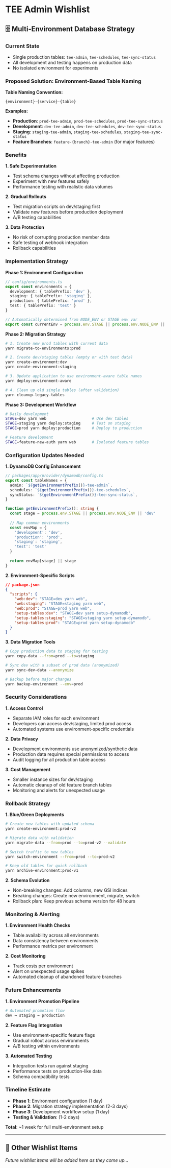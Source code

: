 # TEE Admin Wishlist

## 🗄️ Multi-Environment Database Strategy

### Current State
- Single production tables: `tee-admin`, `tee-schedules`, `tee-sync-status`
- All development and testing happens on production data
- No isolated environment for experiments

### Proposed Solution: Environment-Based Table Naming

**Table Naming Convention:**
```
{environment}-{service}-{table}
```

**Examples:**
- **Production**: `prod-tee-admin`, `prod-tee-schedules`, `prod-tee-sync-status`
- **Development**: `dev-tee-admin`, `dev-tee-schedules`, `dev-tee-sync-status`
- **Staging**: `staging-tee-admin`, `staging-tee-schedules`, `staging-tee-sync-status`
- **Feature Branches**: `feature-{branch}-tee-admin` (for major features)

### Benefits

**1. Safe Experimentation**
- Test schema changes without affecting production
- Experiment with new features safely
- Performance testing with realistic data volumes

**2. Gradual Rollouts**
- Test migration scripts on dev/staging first
- Validate new features before production deployment
- A/B testing capabilities

**3. Data Protection**
- No risk of corrupting production member data
- Safe testing of webhook integration
- Rollback capabilities

### Implementation Strategy

**Phase 1: Environment Configuration**
```typescript
// config/environments.ts
export const environments = {
  development: { tablePrefix: 'dev' },
  staging: { tablePrefix: 'staging' },
  production: { tablePrefix: 'prod' },
  test: { tablePrefix: 'test' }
}

// Automatically determined from NODE_ENV or STAGE env var
export const currentEnv = process.env.STAGE || process.env.NODE_ENV || 'development'
```

**Phase 2: Migration Strategy**
```bash
# 1. Create new prod tables with current data
yarn migrate-to-environments:prod

# 2. Create dev/staging tables (empty or with test data)
yarn create-environment:dev
yarn create-environment:staging

# 3. Update application to use environment-aware table names
yarn deploy:environment-aware

# 4. Clean up old single tables (after validation)
yarn cleanup-legacy-tables
```

**Phase 3: Development Workflow**
```bash
# Daily development
STAGE=dev yarn web                    # Use dev tables
STAGE=staging yarn deploy:staging     # Test on staging
STAGE=prod yarn deploy:production     # Deploy to production

# Feature development
STAGE=feature-new-auth yarn web       # Isolated feature tables
```

### Configuration Updates Needed

**1. DynamoDB Config Enhancement**
```typescript
// packages/app/provider/dynamodb/config.ts
export const tableNames = {
  admin: `${getEnvironmentPrefix()}-tee-admin`,
  schedules: `${getEnvironmentPrefix()}-tee-schedules`, 
  syncStatus: `${getEnvironmentPrefix()}-tee-sync-status`,
}

function getEnvironmentPrefix(): string {
  const stage = process.env.STAGE || process.env.NODE_ENV || 'dev'
  
  // Map common environments
  const envMap = {
    'development': 'dev',
    'production': 'prod',
    'staging': 'staging',
    'test': 'test'
  }
  
  return envMap[stage] || stage
}
```

**2. Environment-Specific Scripts**
```json
// package.json
{
  "scripts": {
    "web:dev": "STAGE=dev yarn web",
    "web:staging": "STAGE=staging yarn web", 
    "web:prod": "STAGE=prod yarn web",
    "setup-tables:dev": "STAGE=dev yarn setup-dynamodb",
    "setup-tables:staging": "STAGE=staging yarn setup-dynamodb",
    "setup-tables:prod": "STAGE=prod yarn setup-dynamodb"
  }
}
```

**3. Data Migration Tools**
```bash
# Copy production data to staging for testing
yarn copy-data --from=prod --to=staging

# Sync dev with a subset of prod data (anonymized)
yarn sync-dev-data --anonymize

# Backup before major changes
yarn backup-environment --env=prod
```

### Security Considerations

**1. Access Control**
- Separate IAM roles for each environment
- Developers can access dev/staging, limited prod access
- Automated systems use environment-specific credentials

**2. Data Privacy**
- Development environments use anonymized/synthetic data
- Production data requires special permissions to access
- Audit logging for all production table access

**3. Cost Management**
- Smaller instance sizes for dev/staging
- Automatic cleanup of old feature branch tables
- Monitoring and alerts for unexpected usage

### Rollback Strategy

**1. Blue/Green Deployments**
```bash
# Create new tables with updated schema
yarn create-environment:prod-v2

# Migrate data with validation
yarn migrate-data --from=prod --to=prod-v2 --validate

# Switch traffic to new tables
yarn switch-environment --from=prod --to=prod-v2

# Keep old tables for quick rollback
yarn archive-environment:prod-v1
```

**2. Schema Evolution**
- Non-breaking changes: Add columns, new GSI indices
- Breaking changes: Create new environment, migrate, switch
- Rollback plan: Keep previous schema version for 48 hours

### Monitoring & Alerting

**1. Environment Health Checks**
- Table availability across all environments
- Data consistency between environments
- Performance metrics per environment

**2. Cost Monitoring**
- Track costs per environment
- Alert on unexpected usage spikes
- Automated cleanup of abandoned feature branches

### Future Enhancements

**1. Environment Promotion Pipeline**
```bash
# Automated promotion flow
dev → staging → production
```

**2. Feature Flag Integration**
- Use environment-specific feature flags
- Gradual rollout across environments
- A/B testing within environments

**3. Automated Testing**
- Integration tests run against staging
- Performance tests on production-like data
- Schema compatibility tests

### Timeline Estimate
- **Phase 1**: Environment configuration (1 day)
- **Phase 2**: Migration strategy implementation (2-3 days)  
- **Phase 3**: Development workflow setup (1 day)
- **Testing & Validation**: (1-2 days)

**Total**: ~1 week for full multi-environment setup

---

## 📝 Other Wishlist Items

*Future wishlist items will be added here as they come up...*